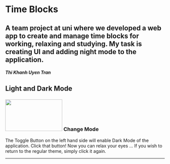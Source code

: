 # **Time Blocks**
A team project at uni where we developed a web app to create and manage time blocks for working, relaxing and studying. My task is creating UI and adding night mode to the application.
----

##### Thi Khanh Uyen Tran 


## Light and Dark Mode
### <img src="Images/Toggle-button.gif" height="100px" width="180px"/> **Change Mode**

The Toggle Button on the left hand side will enable Dark Mode of the application. 
Click that button! Now you can relax your eyes ...
If you wish to return to the regular theme, simply click it again.

----


